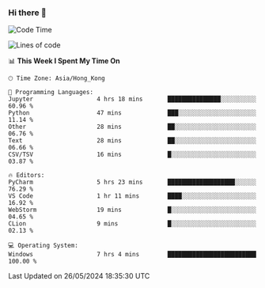 ### Hi there 👋

<!--
**RoiexLee/RoiexLee** is a ✨ _special_ ✨ repository because its `README.md` (this file) appears on your GitHub profile.

Here are some ideas to get you started:

- 🔭 I’m currently working on ...
- 🌱 I’m currently learning ...
- 👯 I’m looking to collaborate on ...
- 🤔 I’m looking for help with ...
- 💬 Ask me about ...
- 📫 How to reach me: ...
- 😄 Pronouns: ...
- ⚡ Fun fact: ...
-->

<!--START_SECTION:waka-->
![Code Time](http://img.shields.io/badge/Code%20Time-546%20hrs%206%20mins-blue)

![Lines of code](https://img.shields.io/badge/From%20Hello%20World%20I%27ve%20Written-38.4%20thousand%20lines%20of%20code-blue)

📊 **This Week I Spent My Time On** 

```text
🕑︎ Time Zone: Asia/Hong_Kong

💬 Programming Languages: 
Jupyter                  4 hrs 18 mins       ███████████████░░░░░░░░░░   60.96 % 
Python                   47 mins             ███░░░░░░░░░░░░░░░░░░░░░░   11.14 % 
Other                    28 mins             ██░░░░░░░░░░░░░░░░░░░░░░░   06.76 % 
Text                     28 mins             ██░░░░░░░░░░░░░░░░░░░░░░░   06.66 % 
CSV/TSV                  16 mins             █░░░░░░░░░░░░░░░░░░░░░░░░   03.87 % 

🔥 Editors: 
PyCharm                  5 hrs 23 mins       ███████████████████░░░░░░   76.29 % 
VS Code                  1 hr 11 mins        ████░░░░░░░░░░░░░░░░░░░░░   16.92 % 
WebStorm                 19 mins             █░░░░░░░░░░░░░░░░░░░░░░░░   04.65 % 
CLion                    9 mins              █░░░░░░░░░░░░░░░░░░░░░░░░   02.13 % 

💻 Operating System: 
Windows                  7 hrs 4 mins        █████████████████████████   100.00 % 
```


 Last Updated on 26/05/2024 18:35:30 UTC
<!--END_SECTION:waka-->
